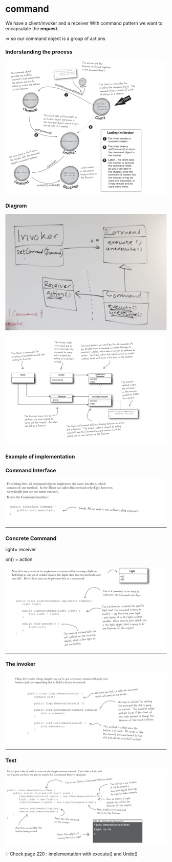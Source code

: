 # command

We have a client/invoker and a receiver 
With command pattern we want to encapsulate the **request.**

⇒ so our command object is a group of actions 

### Inderstanding the process

![command%2013b7509dad9c43e8aea420df9a48ef90/Untitled.png](command%2013b7509dad9c43e8aea420df9a48ef90/Untitled.png)

### Diagram

![command%2013b7509dad9c43e8aea420df9a48ef90/Screenshot_2020-12-14_16.05.30.png](command%2013b7509dad9c43e8aea420df9a48ef90/Screenshot_2020-12-14_16.05.30.png)

![command%2013b7509dad9c43e8aea420df9a48ef90/Untitled%201.png](command%2013b7509dad9c43e8aea420df9a48ef90/Untitled%201.png)

### Example of implementation

### Command Interface

![command%2013b7509dad9c43e8aea420df9a48ef90/Untitled%202.png](command%2013b7509dad9c43e8aea420df9a48ef90/Untitled%202.png)

---

### Concrete Command

light= receiver

on() = action

![command%2013b7509dad9c43e8aea420df9a48ef90/Untitled%203.png](command%2013b7509dad9c43e8aea420df9a48ef90/Untitled%203.png)

---

### The invoker

![command%2013b7509dad9c43e8aea420df9a48ef90/Untitled%204.png](command%2013b7509dad9c43e8aea420df9a48ef90/Untitled%204.png)

---

### Test

![command%2013b7509dad9c43e8aea420df9a48ef90/Untitled%205.png](command%2013b7509dad9c43e8aea420df9a48ef90/Untitled%205.png)

<aside>
💡 Check page 220 : implementation with execute() and Undo()

</aside>